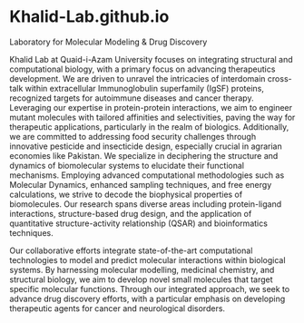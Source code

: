# Khalid-Lab.github.io
Laboratory for Molecular Modeling &amp; Drug Discovery 

Khalid Lab at Quaid-i-Azam University focuses on integrating structural and computational biology, with a primary focus on advancing therapeutics development. We are driven to unravel the intricacies of interdomain cross-talk within extracellular Immunoglobulin superfamily (IgSF) proteins, recognized targets for autoimmune diseases and cancer therapy. Leveraging our expertise in protein-protein interactions, we aim to engineer mutant molecules with tailored affinities and selectivities, paving the way for therapeutic applications, particularly in the realm of biologics. Additionally, we are committed to addressing food security challenges through innovative pesticide and insecticide design, especially crucial in agrarian economies like Pakistan.
We specialize in deciphering the structure and dynamics of biomolecular systems to elucidate their functional mechanisms. Employing advanced computational methodologies such as Molecular Dynamics, enhanced sampling techniques, and free energy calculations, we strive to decode the biophysical properties of biomolecules. Our research spans diverse areas including protein-ligand interactions, structure-based drug design, and the application of quantitative structure-activity relationship (QSAR) and bioinformatics techniques.

Our collaborative efforts integrate state-of-the-art computational technologies to model and predict molecular interactions within biological systems. By harnessing molecular modelling, medicinal chemistry, and structural biology, we aim to develop novel small molecules that target specific molecular functions. Through our integrated approach, we seek to advance drug discovery efforts, with a particular emphasis on developing therapeutic agents for cancer and neurological disorders.

